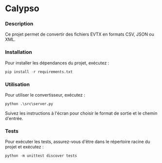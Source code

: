 # Calypso 

### Description
Ce projet permet de convertir des fichiers EVTX en formats CSV, JSON ou XML.

### Installation
Pour installer les dépendances du projet, exécutez :

```python
pip install -r requirements.txt
```

### Utilisation
Pour utiliser le convertisseur, exécutez :
```python	
python .\src\server.py
```
Suivez les instructions à l'écran pour choisir le format de sortie et le chemin d'entrée.

### Tests
Pour exécuter les tests, assurez-vous d'être dans le répertoire racine du projet et exécutez :

```python	
python -m unittest discover tests
```	
